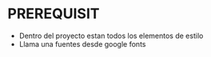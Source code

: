 # PREREQUISIT

+ Dentro del proyecto estan todos los elementos de estilo
+ Llama una fuentes desde google fonts
